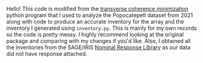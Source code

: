 Hello! This code is modified from the [transverse coherence minimization](https://github.com/uafgeotools/tcm) python program that I used to analyze the Popocatepetl dataset from 2021 along with code to produce an accurate inventory for the array and the inventory I generated using `inventory.py`. This is mainly for my own records so the code is pretty messy. I highly recommend looking at the original package and comparing with my changes if you'd like. Also, I obtained all the inventories from the SAGE/IRIS [Nominal Response Library](https://ds.iris.edu/ds/nrl/) as our data did not have response attached. 
